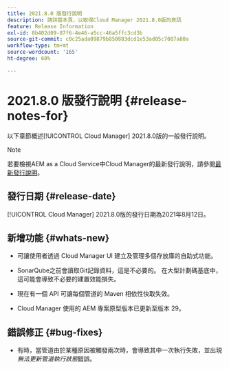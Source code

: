 ```yaml
---
title: 2021.8.0 版發行說明
description: 請詳閱本頁，以取得Cloud Manager 2021.8.0版的資訊
feature: Release Information
exl-id: 8b402d09-87f6-4e46-a5cc-46a5ffc3cd3b
source-git-commit: c0c25ada09879b850883dcd1e53ad05c7087a80a
workflow-type: tm+mt
source-wordcount: '165'
ht-degree: 60%

---
```


# 2021.8.0 版發行說明 {#release-notes-for}

以下章節概述[!UICONTROL Cloud Manager] 2021.8.0版的一般發行說明。

>[!NOTE]
>若要檢視AEM as a Cloud Service中Cloud Manager的最新發行說明，請參閱[最新發行說明](https://experienceleague.adobe.com/docs/experience-manager-cloud-service/onboarding/getting-access/release-notes-cloud-manager/release-notes-cm-current.html?lang=en#getting-access)。

## 發行日期 {#release-date}

[!UICONTROL Cloud Manager] 2021.8.0版的發行日期為2021年8月12日。


## 新增功能 {#whats-new}

* 可讓使用者透過 Cloud Manager UI 建立及管理多個存放庫的自助式功能。

* SonarQube之前會讀取Git記錄資料，這是不必要的。 在大型計劃碼基底中，這可能會導致不必要的建置效能損失。

* 現在有一個 API 可讓每個管道的 Maven 相依性快取失效。

* Cloud Manager 使用的 AEM 專案原型版本已更新至版本 29。

## 錯誤修正 {#bug-fixes}

* 有時，當管道由於某種原因被觸發兩次時，會導致其中一次執行失敗，並出現&#x200B;*無法更新管道執行狀態*&#x200B;錯誤。
